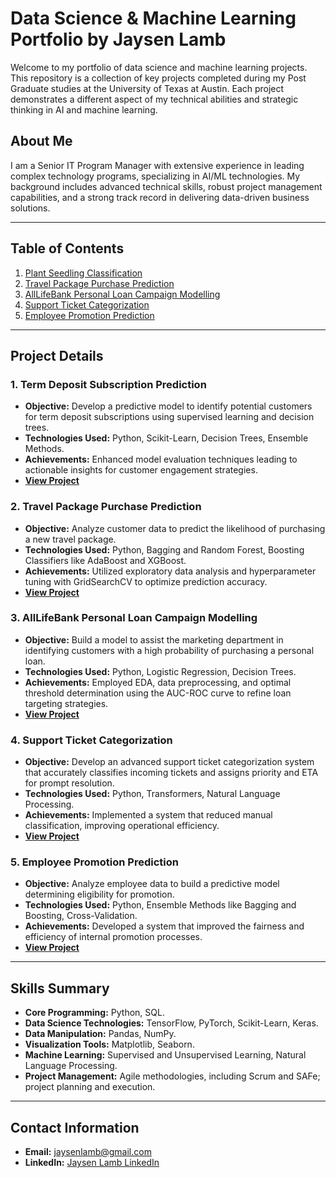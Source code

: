 # **Data Science & Machine Learning Portfolio** by **Jaysen Lamb**

Welcome to my portfolio of data science and machine learning projects. This repository is a collection of key projects completed during my Post Graduate studies at the University of Texas at Austin. Each project demonstrates a different aspect of my technical abilities and strategic thinking in AI and machine learning.

## **About Me**

I am a Senior IT Program Manager with extensive experience in leading complex technology programs, specializing in AI/ML technologies. My background includes advanced technical skills, robust project management capabilities, and a strong track record in delivering data-driven business solutions.

---

## **Table of Contents**

1. [Plant Seedling Classification](./Plant_Seedlings_Classification.ipynb)
2. [Travel Package Purchase Prediction](./Travel_Package_Purchase_Prediction)
3. [AllLifeBank Personal Loan Campaign Modelling](./AllLifeBank_Personal_Loan_Campaign_Modelling)
4. [Support Ticket Categorization](./Support_Ticket_Categorization)
5. [Employee Promotion Prediction](./Employee_Promotion_Prediction_Project.ipynb)

---

## **Project Details**

### **1. Term Deposit Subscription Prediction**
- **Objective:** Develop a predictive model to identify potential customers for term deposit subscriptions using supervised learning and decision trees.
- **Technologies Used:** Python, Scikit-Learn, Decision Trees, Ensemble Methods.
- **Achievements:** Enhanced model evaluation techniques leading to actionable insights for customer engagement strategies.
- **[View Project](./Term_Deposit_Subscription_Prediction)**

### **2. Travel Package Purchase Prediction**
- **Objective:** Analyze customer data to predict the likelihood of purchasing a new travel package.
- **Technologies Used:** Python, Bagging and Random Forest, Boosting Classifiers like AdaBoost and XGBoost.
- **Achievements:** Utilized exploratory data analysis and hyperparameter tuning with GridSearchCV to optimize prediction accuracy.
- **[View Project](./Travel_Package_Purchase_Prediction)**

### **3. AllLifeBank Personal Loan Campaign Modelling**
- **Objective:** Build a model to assist the marketing department in identifying customers with a high probability of purchasing a personal loan.
- **Technologies Used:** Python, Logistic Regression, Decision Trees.
- **Achievements:** Employed EDA, data preprocessing, and optimal threshold determination using the AUC-ROC curve to refine loan targeting strategies.
- **[View Project](./AllLifeBank_Personal_Loan_Campaign_Modelling)**

### **4. Support Ticket Categorization**
- **Objective:** Develop an advanced support ticket categorization system that accurately classifies incoming tickets and assigns priority and ETA for prompt resolution.
- **Technologies Used:** Python, Transformers, Natural Language Processing.
- **Achievements:** Implemented a system that reduced manual classification, improving operational efficiency.
- **[View Project](./Support_Ticket_Categorization)**

### **5. Employee Promotion Prediction**
- **Objective:** Analyze employee data to build a predictive model determining eligibility for promotion.
- **Technologies Used:** Python, Ensemble Methods like Bagging and Boosting, Cross-Validation.
- **Achievements:** Developed a system that improved the fairness and efficiency of internal promotion processes.
- **[View Project](./Employee_Promotion_Prediction_Project.ipynb)**

---

## **Skills Summary**

- **Core Programming:** Python, SQL.
- **Data Science Technologies:** TensorFlow, PyTorch, Scikit-Learn, Keras.
- **Data Manipulation:** Pandas, NumPy.
- **Visualization Tools:** Matplotlib, Seaborn.
- **Machine Learning:** Supervised and Unsupervised Learning, Natural Language Processing.
- **Project Management:** Agile methodologies, including Scrum and SAFe; project planning and execution.

---

## **Contact Information**

- **Email:** [jaysenlamb@gmail.com](mailto:jaysenlamb@gmail.com)
- **LinkedIn:** [Jaysen Lamb LinkedIn](https://linkedin.com/in/jaysenlamb)
